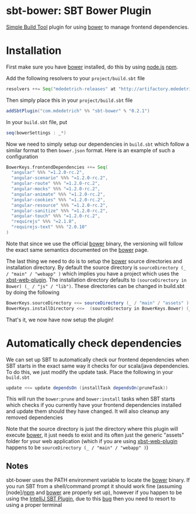 # sbt-bower: SBT Bower Plugin

[Simple Build Tool] plugin for using [bower] to manage frontend dependencies.

[Simple Build Tool]: http://simple-build-tool.googlecode.com
[bower]: http://bower.io/

# Installation
First make sure you have [bower] installed, do this by using [node.js] [npm].

Add the following resolvers to your `project/build.sbt` file

```scala
resolvers ++= Seq("mdedetrich-releases" at "http://artifactory.mdedetrich.com/plugins-release")
```

Then simply place this in your `project/build.sbt` file

```scala
addSbtPlugin("com.mdedetrich" %% "sbt-bower" % "0.2.1")
```

In your `build.sbt` file, put

```scala
seq(bowerSettings : _*)
```

Now we need to simply setup our dependencies in `build.sbt` which follow a similar format to then `bower.json` format.
Here is an example of such a configuration

```scala
BowerKeys.frontendDependencies ++= Seq(
  "angular" %%% "=1.2.0-rc.2",
  "angular-scenario" %%% "=1.2.0-rc.2",
  "angular-route" %%% "=1.2.0-rc.2",
  "angular-mocks" %%% "=1.2.0-rc.2",
  "angular-animate" %%% "=1.2.0-rc.2",
  "angular-cookies" %%% "=1.2.0-rc.2",
  "angular-resource" %%% "=1.2.0-rc.2",
  "angular-sanitize" %%% "=1.2.0-rc.2",
  "angular-touch" %%% "=1.2.0-rc.2",
  "requirejs" %%% "=2.1.8",
  "requirejs-text" %%% "2.0.10"
)
```

Note that since we use the official [bower] binary, the versioning will follow the exact same semantics
documented on the [bower] page.

The last thing we need to do is to setup the [bower] source directories and installation directory.
By default the source directory is `sourceDirectory (_ / "main" / "webapp" )` which implies you
have a project which uses the [xbst-web-plugin]. The installation directory defaults to
`(sourceDirectory in Bower) (_ / "js" / "lib")`. These directories can be changed in build.sbt by doing
the following

```scala
BowerKeys.sourceDirectory <<= sourceDirectory (_ / "main" / "assets" )
BowerKeys.installDirectory <<=  (sourceDirectory in BowerKeys.Bower) (_ / "js" / "myStuffGoesHere")
```

That's it, we now have now setup the plugin!

# Automatically check dependencies

We can set up SBT to automatically check our frontend dependencies when SBT starts in the
exact same way it checks for our scala/java dependencies. To do this, we just modify the
update task. Place the following in your `build.sbt`

```scala
update <<= update dependsOn (installTask dependsOn(pruneTask))
```

This will run the `bower:prune` and `bower:install` tasks when SBT starts which checks if you
currently have your frontend dependencies installed and update them should they have changed.
It will also cleanup any removed dependencies

Note that the source directory is just the directory where this plugin will execute [bower],
it just needs to exist and its often just the generic "assets" folder for your web application
(which if you are using [xbst-web-plugin] happens to be `sourceDirectory (_ / "main" / "webapp" )`)

[node.js]: http://nodejs.org/
[npm]: https://npmjs.org/
[bower]: http://bower.io/
[xbst-web-plugin]: https://github.com/JamesEarlDouglas/xsbt-web-plugin

## Notes

sbt-bower uses the PATH environment variable to locate the [bower] binary. If you run SBT from a
shell/command prompt it should work fine (assuming [node]/[npm] and [bower] are properly set up), however
if you happen to be using the [IntelliJ SBT Plugin], due to this [bug] then you need to resort to
using a proper terminal

[Intellij SBT Plugin]: http://plugins.jetbrains.com/plugin/5007
[bug]: https://github.com/orfjackal/idea-sbt-plugin/issues/83
